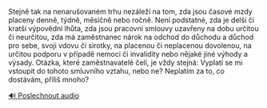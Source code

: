 
Stejně tak na nenarušovaném trhu nezáleží na tom, zda jsou časové mzdy placeny denně, týdně, měsíčně nebo ročně. Není podstatné, zda je delší či kratší výpovědní lhůta, zda jsou pracovní smlouvy uzavřeny na dobu určitou či neurčitou, zda má zaměstnanec nárok na odchod do důchodu a důchod pro sebe, svoji vdovu či sirotky, na placenou či neplacenou dovolenou, na určitou podporu v případě nemoci či invalidity nebo nějaké jiné výhody a výsady. Otázka, které zaměstnavatelé čelí, je vždy stejná: Vyplatí se mi vstoupit do tohoto smluvního vztahu, nebo ne? Neplatím za to, co dostávám, příliš mnoho?

[🔊 Poslechnout audio](/data/7-paragraphs/audio/chapter_108/para_010-Stejn-tak-na-nenaruovanm-trhu-nezle-na-tom.mp3)
